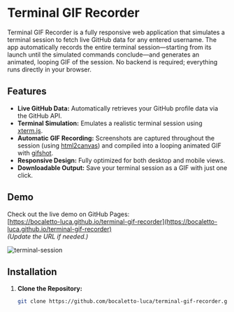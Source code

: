 # Terminal GIF Recorder

Terminal GIF Recorder is a fully responsive web application that simulates a terminal session to fetch live GitHub data for any entered username. The app automatically records the entire terminal session—starting from its launch until the simulated commands conclude—and generates an animated, looping GIF of the session. No backend is required; everything runs directly in your browser.

## Features

- **Live GitHub Data:** Automatically retrieves your GitHub profile data via the GitHub API.
- **Terminal Simulation:** Emulates a realistic terminal session using [xterm.js](https://xtermjs.org/).
- **Automatic GIF Recording:** Screenshots are captured throughout the session (using [html2canvas](https://html2canvas.hertzen.com/)) and compiled into a looping animated GIF with [gifshot](https://yahoo.github.io/gifshot/).
- **Responsive Design:** Fully optimized for both desktop and mobile views.
- **Downloadable Output:** Save your terminal session as a GIF with just one click.

## Demo

Check out the live demo on GitHub Pages:  
[https://bocaletto-luca.github.io/terminal-gif-recorder](https://bocaletto-luca.github.io/terminal-gif-recorder)  
*(Update the URL if needed.)*


![terminal-session](https://github.com/user-attachments/assets/4d55a36b-bdd8-4c2a-8bb2-40d63a6f132f)

## Installation

1. **Clone the Repository:**

   ```bash
   git clone https://github.com/bocaletto-luca/terminal-gif-recorder.git

